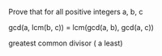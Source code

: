 Prove that for all positive integers a, b, c

gcd(a, lcm(b, c)) = lcm(gcd(a, b), gcd(a, c))

greatest common divisor ( a least)
